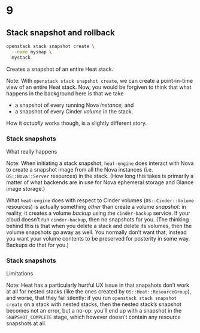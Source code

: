 # 9

## Stack snapshot and rollback


```bash
openstack stack snapshot create \
  --name mysnap \
  mystack
```
Creates a snapshot of an entire Heat stack.

Note:
With `openstack stack snapshot create`, we can create a point-in-time
view of an entire Heat stack. Now, you would be forgiven to think that
what happens in the background here is that we take

* a snapshot of every running Nova _instance,_ and
* a snapshot of every Cinder _volume_ in the stack.

How it _actually_ works though, is a slightly different story.


### Stack snapshots
What really happens

Note:
When initiating a stack snapshot, `heat-engine` does interact with
Nova to create a snapshot image from all the Nova instances
(i.e. `OS::Nova::Server` resources) in the stack. (How long this takes
is primarily a matter of what backends are in use for Nova ephemeral
storage and Glance image storage.)

What `heat-engine` does with respect to Cinder volumes
(`OS::Cinder::Volume` resources) is actually something _other_ than
create a volume _snapshot:_ in reality, it creates a volume _backup_
using the `cinder-backup` service. If your cloud doesn’t run
`cinder-backup`, then no snapshots for you. (The thinking behind this
is that when you delete a stack and delete its volumes, then the
volume snapshots go away as well. You normally don’t want that,
instead you want your volume contents to be preserved for posterity in
some way. Backups do that for you.)


### Stack snapshots
Limitations

Note:
Heat has a particularly hurtful UX issue in that snapshots don’t work
at all for nested stacks (like the ones created by
`OS::Heat::ResourceGroup`), and worse, that they fail silently: if you
run `openstack stack snapshot create` on a stack with nested stacks,
then the nested stack’s snapshot becomes not an error, but a no-op:
you’ll end up with a snapshot in the `SNAPSHOT_COMPLETE` stage, which
however doesn’t contain any resource snapshots at all.
